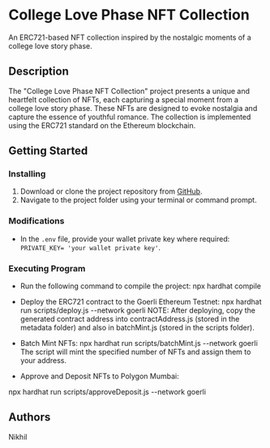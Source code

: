 # College Love Phase NFT Collection

An ERC721-based NFT collection inspired by the nostalgic moments of a college love story phase.

## Description

The "College Love Phase NFT Collection" project presents a unique and heartfelt collection of NFTs, each capturing a special moment from a college love story phase. These NFTs are designed to evoke nostalgia and capture the essence of youthful romance. The collection is implemented using the ERC721 standard on the Ethereum blockchain.

## Getting Started

### Installing

1. Download or clone the project repository from [GitHub](https://github.com/nikhil/college-love-nfts).
2. Navigate to the project folder using your terminal or command prompt.

### Modifications

- In the `.env` file, provide your wallet private key where required: `PRIVATE_KEY= 'your wallet private key'`.

### Executing Program

 - Run the following command to compile the project:
   npx hardhat compile
 - Deploy the ERC721 contract to the Goerli Ethereum Testnet:
npx hardhat run scripts/deploy.js --network goerli
NOTE: After deploying, copy the generated contract address into contractAddress.js (stored in the metadata folder) and also in batchMint.js (stored in the scripts folder).

 - Batch Mint NFTs:
npx hardhat run scripts/batchMint.js --network goerli
The script will mint the specified number of NFTs and assign them to your address.

 - Approve and Deposit NFTs to Polygon Mumbai:


npx hardhat run scripts/approveDeposit.js --network goerli
## Authors
Nikhil
